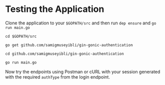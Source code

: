 # Testing the Application
Clone the application to your `$GOPATH/src` and then run `dep ensure` and `go run main.go`
```
cd $GOPATH/src

go get github.com/samigmuseyibli/gin-gonic-authentication

cd github.com/samigmuseyibli/gin-gonic-authentication

go run main.go
```

Now try the endpoints using Postman or cURL with your session generated with the required `authType` from the login endpoint.
